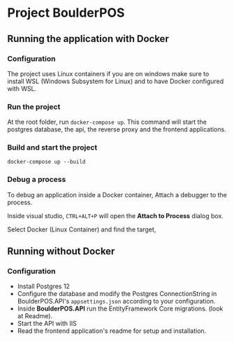 # Project BoulderPOS

## Running the application with Docker

### Configuration
The project uses Linux containers if you are on windows make sure to install WSL (Windows Subsystem for Linux) and to have Docker configured with WSL.

### Run the project
At the root folder, run `docker-compose up`.
This command will start the postgres database, the api, the reverse proxy and the frontend applications.

### Build and start the project
`docker-compose up --build`

### Debug a process
To debug an application inside a Docker container, Attach a debugger to the process.

Inside visual studio, `CTRL+ALT+P` will open the **Attach to Process** dialog box.

Select Docker (Linux Container) and find the target,


## Running without Docker

### Configuration 

+ Install Postgres 12
+ Configure the database and modify the Postgres ConnectionString in BoulderPOS.API's `appsettings.json` according to your configuration.
+ Inside **BoulderPOS.API** run the EntityFramework Core migrations. (look at Readme).
+ Start the API with IIS
+ Read the frontend application's readme for setup and installation.
